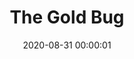 ---
_schema: default
title: The Gold Bug
link: https://www.geocaching.com/geocache/GC8YT1M
owner: Mr Montressor
date: 2020-08-31 00:00:01
log_type: Note
display_coords: N 41° 26.999' W 074° 28.000'
latitude: '41.449983'
longitude: '-74.466666'
first_stage: false
bogus: true
zhanna_log: >-
  Rich in NEPA and I solved the puzzle and the solution checker gave us the
  green light. I doubt we’ll be visiting the area anytime soon, but we’ll put it
  on our list and if we have the opportunity we’ll stop and search for the
  cache. Thanks for a fun, unique puzzle\!
rich_log:
post_id: 12598
---
